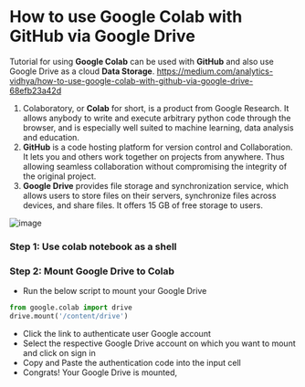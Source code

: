 # How to use Google Colab with GitHub via Google Drive

Tutorial for using **Google Colab** can be used with **GitHub** and also use Google Drive as a cloud **Data Storage**.
https://medium.com/analytics-vidhya/how-to-use-google-colab-with-github-via-google-drive-68efb23a42d

1. Colaboratory, or **Colab** for short, is a product from Google Research. It allows anybody to write and execute arbitrary python code through the browser, and is especially well suited to machine learning, data analysis and education.
2. **GitHub** is a code hosting platform for version control and Collaboration. It lets you and others work together on projects from anywhere. Thus allowing seamless collaboration without compromising the integrity of the original project.
3. **Google Drive** provides file storage and synchronization service, which allows users to store files on their servers, synchronize files across devices, and share files. It offers 15 GB of free storage to users.

![image](https://user-images.githubusercontent.com/71655945/199617740-382b3c25-3ae2-4236-9ad6-ba581abe9138.png)

### Step 1: Use colab notebook as a shell

### Step 2: Mount Google Drive to Colab
- Run the below script to mount your Google Drive
``` python
from google.colab import drive  
drive.mount('/content/drive')
```
-   Click the link to authenticate user Google account
-   Select the respective Google Drive account on which you want to mount and click on sign in
-   Copy and Paste the authentication code into the input cell
-   Congrats! Your Google Drive is mounted,
